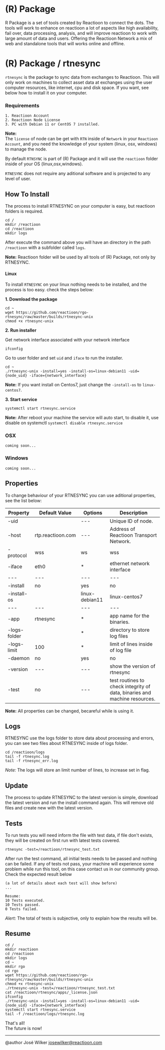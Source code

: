 # (R) Package 

R Package is a set of tools created by Reactioon to connect the dots. The tools will work to enhance on reactioon a lot of aspects like high availability, fail over, data processing, analysis, and will improve reactioon to work with large amount of data and users. Offering the Reactioon Network a mix of web and standalone tools that will works online and offline.

# (R) Package / rtnesync

`rtnesync` is the package to sync data from exchanges to Reactioon. This will only work on machines to collect asset data at exchanges using the user computer resources, like internet, cpu and disk space. If you want, see below how to install it on your computer.

### Requirements

```
1. Reactioon Account
2. Reactioon Node License
3. PC with Debian 11 or CentOS 7 installed.
```
**Note:**  
The `license` of node can be get with `RTN` inside of `Network` in your `Reactioon Account`, and you need the knowledge of your system (linux, osx, windows) to manage the node.

By default `RTNSYNC` is part of (R) Package and it will use the `reactioon` folder inside of your OS (linux,osx,windows).   

`RTNESYNC` does not require any aditional software and is projected to any level of user.

## How To Install

The process to install RTNESYNC on your computer is easy, but reactioon folders is required.

```shell
cd /
mkdir /reactioon
cd /reactioon
mkdir logs
```

After execute the command above you will have an directory in the path `/reactioon` with a subfolder called `logs`.

**Note:** Reactioon folder will be used by all tools of (R) Package, not only by RTNESYNC.

#### Linux

To install `RTNESYNC` on your linux nothing needs to be installed, and the process is too easy. check the steps below:

**1. Download the package** 

```shell
cd ~
wget https://github.com/reactioon/rgo-rtnesync/raw/master/builds/rtnesync-unix
chmod +x rtnesync-unix
```

**2. Run installer**

Get network interface associated with your network interface
```shell
ifconfig
```

Go to user folder and set `uid` and `iface` to run the installer.
```shell
cd ~
./rtnesync-unix -install=yes -install-os=linux-debian11 -uid={node_uid} -iface={network_interface}
```
**Note:** If you want install on Centos7, just change the `-install-os` to `linux-centos7`.

**3. Start service**

```
systemctl start rtnesync.service
```
**Note:** After reboot your machine the service will auto start, to disable it, use disable on systemctl `systemctl disable rtnesync.service`

### OSX

```
coming soon...
```

### Windows

```
coming soon...
```

## Properties

To change behaviour of your RTNESYNC you can use aditional properties, see the list below:

| Property | Default Value | Options | Description |
| --- | --- | --- | --- |
| -uid |  | --- | Unique ID of node. | 
| -host | rtp.reactioon.com | --- | Address of Reactioon Transport Network. | 
| -protocol | wss | ws|wss | protocol to transport data | 
| -iface | eth0 | * | ethernet network interface | 
| --- | --- | --- | --- |
| -install | no | yes|no | trigger to install binaries | 
| -install-os |  | linux-debian11|linux-centos7 | OS to install | 
| --- | --- | --- | --- |
| -app | rtnesync | * | app name for the binaries. | 
| -logs-folder | | * | directory to store log files | 
| -logs-limit | 100 | * | limit of lines inside of log file | 
| -daemon | no | yes|no | start the service with always running | 
| -version | --- | --- | show the version of rtnesync | 
| -test | no | --- | test routines to check integrity of data, binaries and machine resources. | 


**Note:** All properties can be changed, becareful while is using it.

## Logs

RTNESYNC use the logs folder to store data about processing and errors, you can see two files about RTNESYNC inside of logs folder.

```
cd /reactioon/logs
tail -f rtnesync.log
tail -f rtnesync_err.log
```
*Note:* The logs will store an limit number of lines, to increase set in flag.

## Update

The process to update RTNESYNC to the latest version is simple, download the latest version and run the install command again. This will remove old files and create new with the latest version.

## Tests

To run tests you will need inform the file with test data, if file don't exists, they will be created on first run with latest tests covered.

```
rtnesync -test=/reactioon/rtnesync_test.txt
```

After run the test command, all initial tests needs to be passed and nothing can be failed. If any of tests not pass, your machine will experience some problem while run this tool, on this case contact us in our community group. Check the expected result below

```
(a lot of details about each test will show before)
...

Resume:
10 Tests executed.
10 Tests passed.
0 Tests failed.

```
*Alert:* The total of tests is subjective, only to explain how the results will be.

## Resume

```shell
cd /
mkdir reactioon
cd /reactioon
mkdir logs
cd ~
mkdir rgo
cd rgo
wget https://github.com/reactioon/rgo-rtnesync/raw/master/builds/rtnesync-unix
chmod +x rtnesync-unix
./rtnesync-unix -test=/reactioon/rtnesync_test.txt
cat /reactioon/rtnesync/apps/_license.json
ifconfig
./rtnesync-unix -install=yes -install-os=linux-debian11 -uid={node_uid} -iface={network_interface}
systemctl start rtnesync.service
tail -f /reactioon/logs/rtnesync.log
```

That's all!  
The future is now!

---

@author José Wilker <josewilker@reactioon.com>